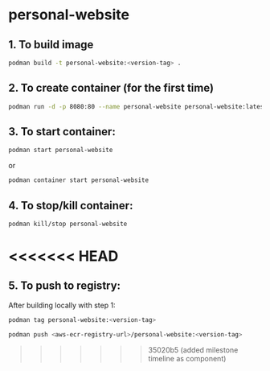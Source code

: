 # personal-website

## 1. To build image

```bash
podman build -t personal-website:<version-tag> .
```

## 2. To create container (for the first time)

```bash
podman run -d -p 8080:80 --name personal-website personal-website:latest
```

## 3. To start container:

```bash
podman start personal-website
```

or

```bash
podman container start personal-website
```

## 4. To stop/kill container:

```bash
podman kill/stop personal-website
```

<<<<<<< HEAD
=======
## 5. To push to registry:

After building locally with step 1:

```bash
podman tag personal-website:<version-tag>
```

```bash
podman push <aws-ecr-registry-url>/personal-website:<version-tag>
```
>>>>>>> 35020b5 (added milestone timeline as component)
